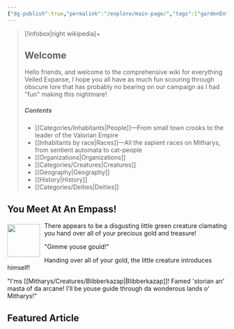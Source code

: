 ```yaml
---
{"dg-publish":true,"permalink":"/explore/main-page/","tags":["gardenEntry"],"updated":"2025-02-16T16:19:26.224-05:00"}
---
```


> [!infobox|right wikipedia]+
> ## Welcome
> Hello friends, and welcome to the comprehensive wiki for everything Veiled Expanse, I hope you all have as much fun scouring through obscure lore that has probably no bearing on our campaign as I had "fun" making this nightmare!
> 
> ##### Contents
>  - [[Categories/Inhabitants\|People]]—From small town crooks to the leader of the Valorian Empire
>  - [[Inhabitants by race\|Races]]—All the sapient races on Mitharys, from sentient automata to cat-people
>  - [[Organizations\|Organizations]]
>  - [[Categories/Creatures\|Creatures]]
>  - [[Geography\|Geography]]
>  - [[History\|History]]
>  - [[Categories/Deities\|Deities]]

## You Meet At An Empass!
<img src="Goblin King.png" style="float: left; width: 75px; height: 75px; margin: 5px 10px 0 0;">There appears to be a disgusting little green creature clamating you hand over all of your precious gold and treasure!

"Gimme youse gould!"

Handing over all of your gold, the little creature introduces himself!

"I'ms [[Mitharys/Creatures/Blibberkazap\|Blibberkazap]]! Famed 'storian an' masta of da arcane! I'll be youse guide through da wonderous lands o' Mitharys!"

## Featured Article
